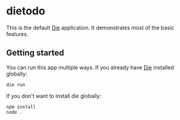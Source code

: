 # dietodo

This is the default [Die][die] application. It demonstrates most of the basic features.

## Getting started

You can run this app multiple ways. If you already have [Die][die] installed globally:

    die run

If you don't want to install die globally:

    npm install
    node .

[die]: https://github.com/zeekay/die
